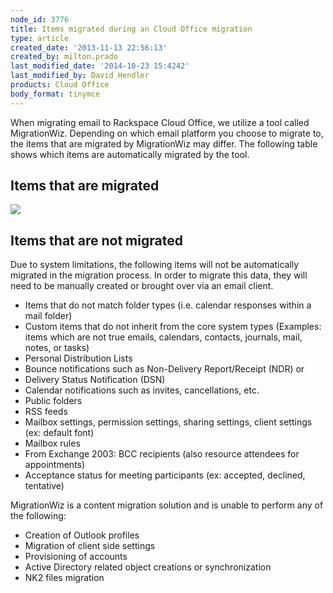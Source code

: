 ```yaml
---
node_id: 3776
title: Items migrated during an Cloud Office migration
type: article
created_date: '2013-11-13 22:56:13'
created_by: milton.prado
last_modified_date: '2014-10-23 15:4242'
last_modified_by: David Hendler
products: Cloud Office
body_format: tinymce
---
```


When migrating email to Rackspace Cloud Office, we utilize a tool called
MigrationWiz.  Depending on which email platform you choose to migrate
to, the items that are migrated by MigrationWiz may differ.  The
following table shows which items are automatically migrated by the
tool.  

Items that are migrated
-----------------------

![](/knowledge_center/sites/default/files/field/image/WhatWeMigrate%20copy.png)

 

Items that are not migrated
---------------------------

Due to system limitations, the following items will not be automatically
migrated in the migration process.  In order to migrate this data, they
will need to be manually created or brought over via an email client.  

-   Items that do not match folder types (i.e. calendar responses within
    a mail folder)
-   Custom items that do not inherit from the core system types
    (Examples: items which are not true emails, calendars, contacts,
    journals, mail, notes, or tasks)
-   Personal Distribution Lists
-   Bounce notifications such as Non-Delivery Report/Receipt (NDR) or 
-   Delivery Status Notification (DSN)
-   Calendar notifications such as invites, cancellations, etc.
-   Public folders
-   RSS feeds
-   Mailbox settings, permission settings, sharing settings, client
    settings (ex: default font)
-   Mailbox rules
-   From Exchange 2003: BCC recipients (also resource attendees for
    appointments)
-   Acceptance status for meeting participants (ex: accepted, declined,
    tentative)

MigrationWiz is a content migration solution and is unable to perform
any of the following:

-   Creation of Outlook profiles
-   Migration of client side settings
-   Provisioning of accounts
-   Active Directory related object creations or synchronization
-   NK2 files migration


